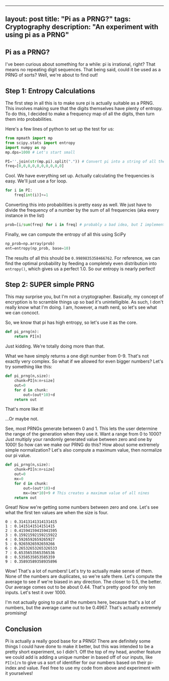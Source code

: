  ---
layout: post
title: "Pi as a PRNG?"
tags: Cryptography
description: "An experiment with using pi as a PRNG"
---
## Pi as a PRNG?

I've been curious about something for a while: pi is irrational, right? That means no repeating digit sequences. That being said, could it be used as a PRNG of sorts? Well, we're about to find out!

## Step 1: Entropy Calculations

The first step in all this is to make sure pi is actually suitable as a PRNG. This involves making sure that the digits themselves have plenty of entropy. To do this, I decided to make a frequency map of all the digits, then turn them into probabilities.

Here's a few lines of python to set up the test for us:
```python
from mpmath import mp
from scipy.stats import entropy
import numpy as np
mp.dps=1000 # Let's start small

PI=''.join(str(mp.pi).split(".")) # Convert pi into a string of all the digits
freq=[0,0,0,0,0,0,0,0,0,0]
```
Cool. We have everything set up. Actually calculating the frequencies is easy. We'll just use a for loop.
```python
for i in PI:
    freq[int(i)]+=1
```
Converting this into probabilities is pretty easy as well. We just have to divide the frequency of a number by the sum of all frequencies (aka every instance in the list)
```python
prob=[i/sum(freq) for i in freq] # probably a bad idea, but I implemented my own list sum function
```
Finally, we can compute the entropy of all this using SciPy
```python
np_prob=np.array(prob)
ent=entropy(np_prob, base=10)
```
The results of all this should be `0.9989835358466762`. For reference, we can find the optimal probability by feeding a completely even distribution into `entropy()`, which gives us a perfect 1.0. So our entropy is nearly perfect!

## Step 2: SUPER simple PRNG

This may surprise you, but I'm not a cryptographer. Basically, my concept of encryption is to scramble things up so bad it's unintelligible. As such, I don't really know what I'm doing. I am, however, a math nerd, so let's see what we can concoct.

So, we know that pi has high entropy, so let's use it as the core.
```python
def pi_prng(n):
    return PI[n]
```
Just kidding. We're totally doing more than that.

What we have simply returns a one digit number from 0-9. That's not exactly very complex. So what if we allowed for even bigger numbers? Let's try something like this:
```python
def pi_prng(n,size):
    chunk=PI[n:n+size]
    out=0
    for d in chunk:
        out=(out*10)+d
    return out
```
That's more like it!

...Or maybe not.

See, most PRNGs generate between 0 and 1. This lets the user determine the range of the generation when they use it. Want a range from 0 to 1000? Just multiply your randomly generated value between zero and one by 1000! So how can we make our PRNG do this? How about some extremely simple normalization? Let's also compute a maximum value, then normalize our pi value.
```python
def pi_prng(n,size):
    chunk=PI[n:n+size]
    out=0
    mx=0
    for d in chunk:
        out=(out*10)+d
        mx=(mx*10)+9 # This creates a maximum value of all nines
    return out
```
Great! Now we're getting some numbers between zero and one. Let's see what the first ten values are when the size is four.
```
0 : 0.31413141314131415
1 : 0.1415141514151415
2 : 0.41594159415941595
3 : 0.15921592159215922
4 : 0.5926592659265927
5 : 0.9265926592659266
6 : 0.26532653265326533
7 : 0.6535653565356536
8 : 0.5358535853585359
9 : 0.35893589358935896
```
Wow! That's a lot of numbers! Let's try to actually make sense of them. None of the numbers are duplicates, so we're safe there. Let's compute the average to see if we're biased in any direction. The closer to 0.5, the better. Our average comes out to be about 0.44. That's pretty good for only ten inputs. Let's test it over 1000.

I'm not actually going to put all the numbers here, because that's a lot of numbers, but the average came out to be 0.4967. That's actually extremely promising!

## Conclusion

Pi is actually a really good base for a PRNG! There are definitely some things I could have done to make it better, but this was intended to be a pretty short experiment, so I didn't. Off the top of my head, another feature we could add is adding a unique number in based off of our inputs, like `PI[n]/n` to give us a sort of identifier for our numbers based on their pi-index and value. Feel free to use my code from above and experiment with it yourselves!
